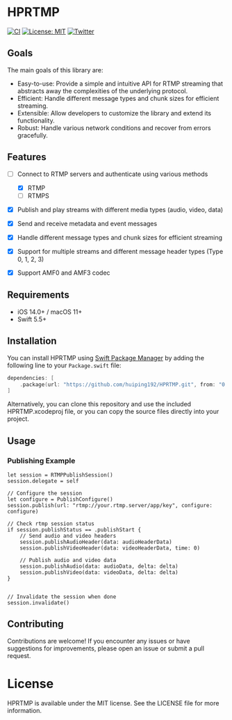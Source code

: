 # HPRTMP

[![CI](https://github.com/huiping192/HPRTMP/actions/workflows/swift.yml/badge.svg?branch=main)](https://github.com/huiping192/HPRTMP/actions/workflows/swift.yml)
[![License: MIT](https://img.shields.io/badge/License-MIT-yellow.svg)]([https://opensource.org/licenses/MIT](https://github.com/huiping192/LICENSE))
[![Twitter](https://img.shields.io/twitter/follow/huiping192?style=social)](https://twitter.com/huiping192)

## Goals

The main goals of this library are:

- Easy-to-use: Provide a simple and intuitive API for RTMP streaming that abstracts away the complexities of the underlying protocol.
- Efficient: Handle different message types and chunk sizes for efficient streaming.
- Extensible: Allow developers to customize the library and extend its functionality.
- Robust: Handle various network conditions and recover from errors gracefully.

## Features

- [ ] Connect to RTMP servers and authenticate using various methods
    - [x] RTMP
    - [ ] RTMPS
- [x] Publish and play streams with different media types (audio, video, data)
- [x] Send and receive metadata and event messages
- [x] Handle different message types and chunk sizes for efficient streaming
- [x] Support for multiple streams and different message header types (Type 0, 1, 2, 3)
- [x] Support AMF0 and AMF3 codec


## Requirements

- iOS 14.0+ / macOS 11+
- Swift 5.5+

## Installation

You can install HPRTMP using [Swift Package Manager](https://swift.org/package-manager/) by adding the following line to your `Package.swift` file:

```swift
dependencies: [
    .package(url: "https://github.com/huiping192/HPRTMP.git", from: "0.0.1")
]
```
Alternatively, you can clone this repository and use the included HPRTMP.xcodeproj file, or you can copy the source files directly into your project.


## Usage

### Publishing Example
``` 
let session = RTMPPublishSession()
session.delegate = self

// Configure the session
let configure = PublishConfigure()
session.publish(url: "rtmp://your.rtmp.server/app/key", configure: configure)

// Check rtmp session status
if session.publishStatus == .publishStart {
    // Send audio and video headers
    session.publishAudioHeader(data: audioHeaderData)
    session.publishVideoHeader(data: videoHeaderData, time: 0)

    // Publish audio and video data
    session.publishAudio(data: audioData, delta: delta)
    session.publishVideo(data: videoData, delta: delta)
}


// Invalidate the session when done
session.invalidate()
```

## Contributing

Contributions are welcome! If you encounter any issues or have suggestions for improvements, please open an issue or submit a pull request.

# License

HPRTMP is available under the MIT license. See the LICENSE file for more information.
